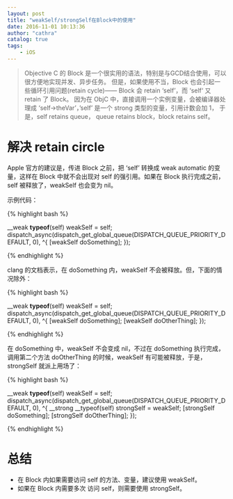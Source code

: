 ```yaml
---
layout: post
title: "weakSelf/strongSelf在Block中的使用"
date: 2016-11-01 10:13:36
author: "cathra"
catalog: true
tags:
    - iOS
---
```



> Objective C 的 Block 是一个很实用的语法，特别是与GCD结合使用，可以很方便地实现并发、异步任务。
> 但是，如果使用不当，Block 也会引起一些循环引用问题(retain cycle)—— Block 会 retain ‘self’，而 ‘self‘ 又 retain 了 Block。
> 因为在 ObjC 中，直接调用一个实例变量，会被编译器处理成 ‘self->theVar’，’self’ 是一个 strong 类型的变量，引用计数会加 1，
> 于是，self retains queue， queue retains block，block retains self。


# 解决 retain circle


Apple 官方的建议是，传进 Block 之前，把 ‘self’ 转换成 weak automatic 的变量，这样在 Block 中就不会出现对 self 的强引用。如果在 Block 执行完成之前，self 被释放了，weakSelf 也会变为 nil。

示例代码：

{% highlight bash %}

__weak __typeof__(self) weakSelf = self;
dispatch_async(dispatch_get_global_queue(DISPATCH_QUEUE_PRIORITY_DEFAULT, 0), ^{
    [weakSelf doSomething];
});

{% endhighlight %}


clang 的文档表示，在 doSomething 内，weakSelf 不会被释放。但，下面的情况除外：

{% highlight bash %}

__weak __typeof__(self) weakSelf = self;
dispatch_async(dispatch_get_global_queue(DISPATCH_QUEUE_PRIORITY_DEFAULT, 0), ^{
    [weakSelf doSomething];
    [weakSelf doOtherThing];
});

{% endhighlight %}


在 doSomething 中，weakSelf 不会变成 nil，不过在 doSomething 执行完成，调用第二个方法 doOtherThing 的时候，weakSelf 有可能被释放，于是，strongSelf 就派上用场了：


{% highlight bash %}

__weak __typeof__(self) weakSelf = self;
dispatch_async(dispatch_get_global_queue(DISPATCH_QUEUE_PRIORITY_DEFAULT, 0), ^{
    __strong __typeof(self) strongSelf = weakSelf;
    [strongSelf doSomething];
    [strongSelf doOtherThing];
});

{% endhighlight %}


# 总结


- 在 Block 内如果需要访问 self 的方法、变量，建议使用 weakSelf。
- 如果在 Block 内需要多次 访问 self，则需要使用 strongSelf。
